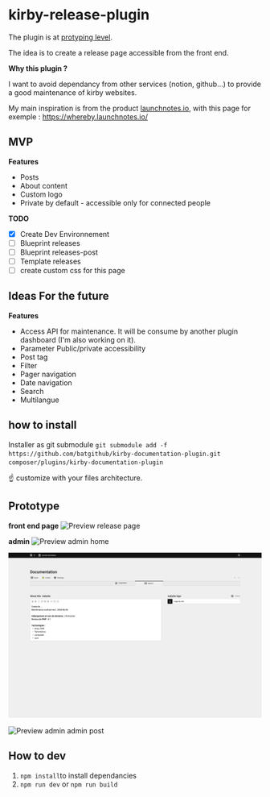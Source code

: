 # kirby-release-plugin
The plugin is at [protyping level](https://www.figma.com/file/XJD23d5TJARaMmNxUoYA2h/kirby-maintenance-plugins?type=design&node-id=1501%3A23446&mode=design&t=9Tc8z9nBL0mBmdV0-1). 

The idea is to create a release page accessible from the front end.

**Why this plugin ?**

I want to avoid dependancy from other services (notion, github...) to provide a good maintenance of kirby websites. 

My main inspiration is from the product [launchnotes.io](https://launchnotes.io), with this page for exemple : https://whereby.launchnotes.io/


## MVP
**Features**
- Posts 
- About content
- Custom logo
- Private by default - accessible only for connected people


**TODO**
- [x] Create Dev Environnement 
- [ ] Blueprint releases
- [ ] Blueprint releases-post
- [ ] Template releases
- [ ] create custom css for this page

## Ideas For the future
**Features**
- Access API for maintenance. It will be consume by another plugin dashboard (I'm also working on it).
- Parameter Public/private accessibility
- Post tag
- Filter
- Pager navigation
- Date navigation
- Search
- Multilangue

## how to install
Installer as git submodule `git submodule add -f  https://github.com/batgithub/kirby-documentation-plugin.git composer/plugins/kirby-documentation-plugin` 

☝️ customize with your files architecture.


## Prototype 

**front end page**
![Preview release page](https://github.com/batgithub/kirby-release-plugin/blob/main/preview/Home.jpg?raw=true)

**admin**
![Preview admin home](https://github.com/batgithub/kirby-release-plugin/blob/main/preview/admin-home.jpg?raw=true)

![Preview admin home tab about](https://github.com/batgithub/kirby-documentation-plugin/blob/main/preview/admin-home%20_%20tab-about.jpg?raw=true)

![Preview admin admin post](https://github.com/batgithub/kirby-release-plugin/blob/main/preview/admin-post.jpg?raw=true)

## How to dev
1.  `npm install`to install dependancies
2. `npm run dev` or `npm run build`
